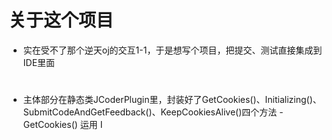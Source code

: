 # 关于这个项目
- 实在受不了那个逆天oj的交互1-1，于是想写个项目，把提交、测试直接集成到IDE里面
# 
- 主体部分在静态类JCoderPlugin里，封装好了GetCookies()、Initializing()、SubmitCodeAndGetFeedback()、KeepCookiesAlive()四个方法
-GetCookies() 运用
I